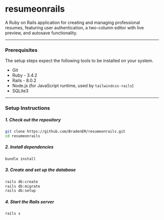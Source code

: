 # resumeonrails

A Ruby on Rails application for creating and managing professional resumes, featuring user authentication, a two-column editor with live preview, and autosave functionality.

---

### Prerequisites

The setup steps expect the following tools to be installed on your system.

- Git
- Ruby - 3.4.2
- Rails - 8.0.2
- Node.js (for JavaScript runtime, used by `tailwindcss-rails`)
- SQLite3

---

### Setup Instructions

##### 1. Check out the repository

```bash
git clone https://github.com/BradenEM/resumeonrails.git
cd resumeonrails
```

##### 2. Install dependencies

```bash
bundle install
```

##### 3. Create and set up the database

```bash
rails db:create
rails db:migrate
rails db:setup
```

##### 4. Start the Rails server

```bash
rails s
```
